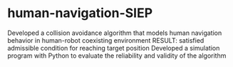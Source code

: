 # human-navigation-SIEP
Developed a collision avoidance algorithm that models human navigation behavior in human-robot coexisting environment
RESULT: satisfied admissible condition for reaching target position
Developed a simulation program with Python to evaluate the reliability and validity of the algorithm
